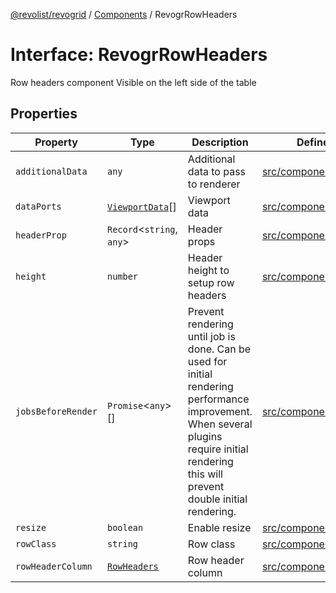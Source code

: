 [@revolist/revogrid](README.md) / [Components](Namespace.Components.md) / RevogrRowHeaders

# Interface: RevogrRowHeaders

Row headers component
Visible on the left side of the table

## Properties

| Property | Type | Description | Defined in |
| ------ | ------ | ------ | ------ |
| `additionalData` | `any` | Additional data to pass to renderer | [src/components.d.ts:589](https://github.com/revolist/revogrid/blob/0bf9217987a0038bc73b1aec64e1a3314302e790/src/components.d.ts#L589) |
| `dataPorts` | [`ViewportData`](TypeAlias.ViewportData.md)[] | Viewport data | [src/components.d.ts:593](https://github.com/revolist/revogrid/blob/0bf9217987a0038bc73b1aec64e1a3314302e790/src/components.d.ts#L593) |
| `headerProp` | `Record`\<`string`, `any`\> | Header props | [src/components.d.ts:597](https://github.com/revolist/revogrid/blob/0bf9217987a0038bc73b1aec64e1a3314302e790/src/components.d.ts#L597) |
| `height` | `number` | Header height to setup row headers | [src/components.d.ts:601](https://github.com/revolist/revogrid/blob/0bf9217987a0038bc73b1aec64e1a3314302e790/src/components.d.ts#L601) |
| `jobsBeforeRender` | `Promise`\<`any`\>[] | Prevent rendering until job is done. Can be used for initial rendering performance improvement. When several plugins require initial rendering this will prevent double initial rendering. | [src/components.d.ts:605](https://github.com/revolist/revogrid/blob/0bf9217987a0038bc73b1aec64e1a3314302e790/src/components.d.ts#L605) |
| `resize` | `boolean` | Enable resize | [src/components.d.ts:609](https://github.com/revolist/revogrid/blob/0bf9217987a0038bc73b1aec64e1a3314302e790/src/components.d.ts#L609) |
| `rowClass` | `string` | Row class | [src/components.d.ts:613](https://github.com/revolist/revogrid/blob/0bf9217987a0038bc73b1aec64e1a3314302e790/src/components.d.ts#L613) |
| `rowHeaderColumn` | [`RowHeaders`](Interface.RowHeaders.md) | Row header column | [src/components.d.ts:617](https://github.com/revolist/revogrid/blob/0bf9217987a0038bc73b1aec64e1a3314302e790/src/components.d.ts#L617) |
